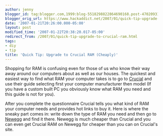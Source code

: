 ```yaml
---
author: jenny
blogger_id: tag:blogger.com,1999:blog-5518298822864690168.post-470209317752477081
blogger_orig_url: https://www.hackaddict.net/2007/01/quick-tip-upgrade-to-crucial-ram.html
date: '2007-01-21T20:26:00.000-05:00'
layout: post
modified_time: '2007-01-22T20:38:20.017-05:00'
redirect_from: /2007/01/quick-tip-upgrade-to-crucial-ram.html
tags:
- diy
- tip
title: 'Quick Tip: Upgrade to Crucial RAM (Cheaply)'
---
```


Shopping for RAM is confusing even for those of us who know their way away around our computers about as well as our houses.  The quickest and easiest way to find what RAM your computer takes is to go to <a href="http://www.crucial.com">Crucial</a> and use their guide selecting first your computer manufacturer then model (If you have a custom built PC you obviously know what RAM you need and this guide is not for you).  



After you complete the questionnaire Crucial tells you what kind of RAM your computer needs and provides hot links to buy it.   Here is where the sneaky part comes in: write down the type of RAM you need and then go to <a href="http://www.newegg.com">Newegg</a> and find it there.  Newegg is much cheaper than Crucial and you can even get Crucial RAM on Newegg for cheaper than you can on Crucial's site.
